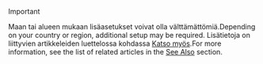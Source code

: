 > [!IMPORTANT]
> <span data-ttu-id="1689c-101">Maan tai alueen mukaan lisäasetukset voivat olla välttämättömiä.</span><span class="sxs-lookup"><span data-stu-id="1689c-101">Depending on your country or region, additional setup may be required.</span></span> <span data-ttu-id="1689c-102">Lisätietoja on liittyvien artikkeleiden luettelossa kohdassa [Katso myös](#see-also).</span><span class="sxs-lookup"><span data-stu-id="1689c-102">For more information, see the list of related articles in the [See Also](#see-also) section.</span></span>  